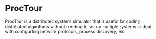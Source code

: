 ProcTour
========

ProcTour is a distributed systems simulator that is useful for coding distributed algorithms without needing to set up multiple systems or deal with configurting network protocols, process discovery, etc.
